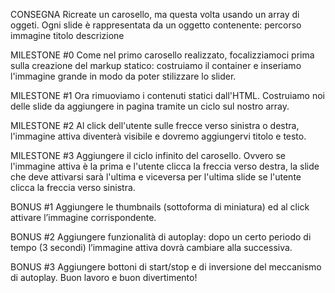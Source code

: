 CONSEGNA
Ricreate un carosello, ma questa volta usando un array di oggeti.
Ogni slide è rappresentata da un oggetto contenente:
percorso immagine
titolo
descrizione

MILESTONE #0
Come nel primo carosello realizzato, focalizziamoci prima sulla creazione del markup statico: costruiamo il container e inseriamo l'immagine grande in modo da poter stilizzare lo slider.

MILESTONE #1
Ora rimuoviamo i contenuti statici dall'HTML.
Costruiamo noi delle slide da aggiungere in pagina tramite un ciclo sul nostro array.

MILESTONE #2
Al click dell'utente sulle frecce verso sinistra o destra, l'immagine attiva diventerà visibile e dovremo aggiungervi titolo e testo.

MILESTONE #3
Aggiungere il ciclo infinito del carosello. Ovvero se l'immagine attiva è la prima e l'utente clicca la freccia verso destra, la slide che deve attivarsi sarà l'ultima e viceversa per l'ultima slide se l'utente clicca la freccia verso sinistra.

BONUS #1
Aggiungere le thumbnails (sottoforma di miniatura) ed al click attivare l’immagine corrispondente.

BONUS #2
Aggiungere funzionalità di autoplay: dopo un certo periodo di tempo (3 secondi) l’immagine attiva dovrà cambiare alla successiva.

BONUS #3
Aggiungere bottoni di start/stop e di inversione del meccanismo di autoplay.
Buon lavoro e buon divertimento!